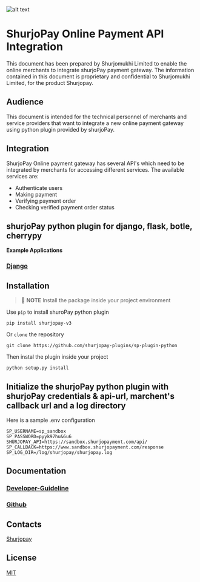 ![alt text](https://shurjopay.com.bd/dev/images/shurjoPay.png)

# ShurjoPay Online Payment API Integration

This document has been prepared by Shurjomukhi Limited to enable the online merchants to integrate shurjoPay payment gateway. The information contained in this document is proprietary and confidential to Shurjomukhi Limited, for the product Shurjopay.

## Audience

This document is intended for the technical personnel of merchants and service providers that want to integrate a new online payment gateway using python plugin provided by shurjoPay.

## Integration

ShurjoPay Online payment gateway has several API's which need to be integrated by merchants for accessing different services. The available services are:

- Authenticate users
- Making payment
- Verifying payment order
- Checking verified payment order status

## shurjoPay python plugin for django, flask, botle, cherrypy

**Example Applications**

### [Django](https://github.com/shurjopay-plugins/sp-plugin-usage-examples/tree/dev/django-app-python-plugin)

## Installation

> 📝 **NOTE** Install the package inside your project environment

Use `pip` to install shuroPay python plugin

>

```
pip install shurjopay-v3

```

Or `clone` the repository

```
git clone https://github.com/shurjopay-plugins/sp-plugin-python

```

Then instal the plugin inside your project

```
python setup.py install

```

## Initialize the shurjoPay python plugin with shurjoPay credentials & api-url, marchent's callback url and a log directory

Here is a sample .env configuration

```
SP_USERNAME=sp_sandbox
SP_PASSWORD=pyyk97hu&6u6
SHURJOPAY_API=https://sandbox.shurjopayment.com/api/
SP_CALLBACK=https://www.sandbox.shurjopayment.com/response
SP_LOG_DIR=/log/shurjopay/shurjopay.log
```

## Documentation

### [Developer-Guideline](doc/sp_plugin_developer_guideline.md)

### [Github](https://github.com/shurjopay-plugins)

## Contacts

[Shurjopay](https://shurjopay.com.bd/#contacts)

## License

[MIT](LICENSE)
